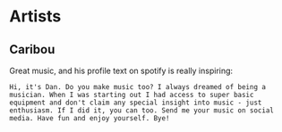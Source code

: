 # Artists
## Caribou
Great music, and his profile text on spotify is really inspiring:

	Hi, it's Dan. Do you make music too? I always dreamed of being a musician. When I was starting out I had access to super basic equipment and don't claim any special insight into music - just enthusiasm. If I did it, you can too. Send me your music on social media. Have fun and enjoy yourself. Bye!